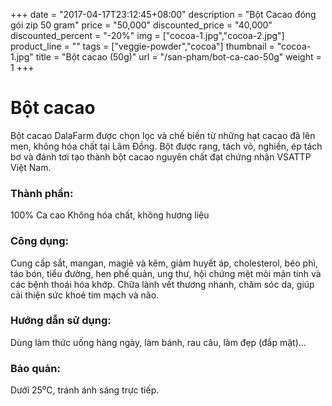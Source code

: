 +++
date = "2017-04-17T23:12:45+08:00"
description = "Bột Cacao đóng gói zip 50 gram"
price = "50,000"
discounted_price = "40,000"
discounted_percent = "-20%"
img = ["cocoa-1.jpg","cocoa-2.jpg"]
product_line = ""
tags = ["veggie-powder","cocoa"]
thumbnail = "cocoa-1.jpg"
title = "Bột cacao (50g)"
url = "/san-pham/bot-ca-cao-50g"
weight = 1
+++

# Bột cacao

Bột cacao DalaFarm được chọn lọc và chế biến từ những hạt cacao  đã lên men, 
không hóa chất tại Lâm Đồng. Bột được rang, tách vỏ,  nghiền, ép tách bơ và đánh tơi 
tạo thành bột cacao nguyên chất đạt chứng nhận VSATTP Việt Nam.

### Thành phần: 
100% Ca cao 
Không hóa chất, không hương liệu

### Công dụng: 
Cung cấp sắt, mangan, magiê và  kẽm, giảm huyết áp, cholesterol,  béo phì, táo bón, tiểu đường, hen  phế quản, ung thư, 
hội chứng mệt  mỏi mãn tính và các bệnh thoái  hóa khớp. Chữa lành vết thương  nhanh, chăm sóc da, 
giúp cải thiện  sức khoẻ tim mạch và não.

### Hướng dẫn sử dụng:  
Dùng làm thức uống hàng ngày,  làm bánh, rau câu, làm đẹp  (đắp mặt)… 

### Bảo quản: 
Dưới 25⁰C, tránh ánh sáng trực tiếp.

